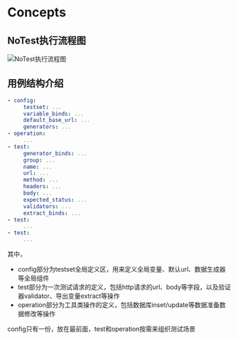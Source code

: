 # Concepts

## NoTest执行流程图
![NoTest执行流程图](notest_overview.png "NoTest执行流程图")

## 用例结构介绍
```yaml
- config:
     testset: ...
     variable_binds: ...
     default_base_url: ...
     generators: ...
- operation:
     ...
- test:
     generator_binds: ...
     group: ...
     name: ...
     url: ...
     method: ...
     headers: ...
     body: ...
     expected_status: ...
     validators: ...
     extract_binds: ...
- test:
     ...
- test:
     ...
```

其中， 

- config部分为testset全局定义区，用来定义全局变量、默认url、数据生成器等全局组件
- test部分为一次测试请求的定义，包括http请求的url、body等字段，以及验证器validator、导出变量extract等操作
- operation部分为工具类操作的定义，包括数据库inset/update等数据准备数据修改等操作

config只有一份，放在最前面，test和operation按需来组织测试场景


